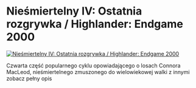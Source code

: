 Nieśmiertelny IV: Ostatnia rozgrywka / Highlander: Endgame 2000 
=============
[![Nieśmiertelny IV: Ostatnia rozgrywka / Highlander: Endgame 2000 ](http://vidos.pl/images/player.gif)](http://vidos.pl/niesmiertelny-iv-ostatnia-rozgrywka-highlander-endgame-2000)

 Czwarta część popularnego cyklu opowiadającego o losach Connora MacLeod, nieśmiertelnego zmuszonego do wielowiekowej walki z innymi zobacz pełny opis
